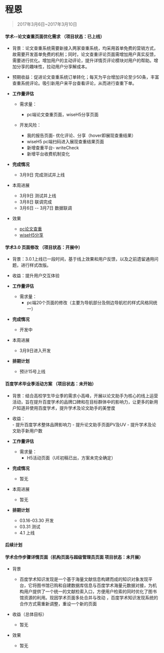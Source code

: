 # 程恩

> 2017年3月6日~2017年3月10日
    
#### 学术--论文查重页面优化需求 （项目状态：已上线）

- 背景：论文查重系统需要新接入两家查重系统，均采用首单免费的营销方式，故需要开发首单免费的机制；同时，论文查重评论页面需增加用户真实反馈，需要进行优化。增加用户的主动评论，提升详情页评论模块对用户的帮助。增加分享的趣味性，拉动用户分享解成本。

- 预期收益：促进论文查重系统订单转化；每天为平台增加评论至少50条，丰富查重系统评论。吸引新用户来平台查看评论，从而进行查重下单。

- **工作量评估** 

  - 需求量：
    - pc端论文查重页面，wiseH5分享页面
  
  - 开发风险：
  
     - 我的报告页面- 优化评论、分享（hover即展现查重结果）
     - wiseH5 pc端扫码进入展现查重结果页面 
     - 新增查重平台- writeCheck
     - 新增平台收费机制变化
     
- **完成情况** 
     - 3月9日  完成测试并上线
     
- 本周进展 
    - 3月9日  测试并上线
    - 3月8日  联调完成
    - 3月6日 -- 3月7日 数据联调
     
- 效果
    - [pc论文查重](http://cq01-2012q2-kw1-newndi083.cq01.baidu.com:8009/u/biye/?tag=check&upload=1)
    - [wiseH5分享](http://cq01-2012q2-kw1-newndi083.cq01.baidu.com:8009/usercenter/data/papercheck?cmd=share&order_id=350&tpl=1)
    
####  学术3.0 页面修改 （项目状态：开展中）
- 背景：3.0.1上线已一段时间，基于线上效果和用户反馈，以及之前遗留通用问题，进行样式改版。
- 收益：提升用户交互体验

- **工作量评估** 
    - 需求量：
       - pc端20个页面的修改（主要为导航部分及侧边导航栏的样式风格同统一）
       
- **完成情况** 
    - 开发中
    
- 本周进展 
    - 3月9日进入开发
    
- **排期计划**
    - 预计15号上线    
    
####  百度学术毕业季活动方案 （项目状态：未开始） 

- 背景：结合高校学生毕业季的需求小高峰，开展以论文助手为核心的线上运营活动，旨在提升百度学术的品牌口碑和在目标群体中的影响力，让更多的新用户知道并使用百度学术，提升学术及论文助手的美誉度

- 收益：	
          -  提升百度学术整体品牌影响力
          -  提升论文助手页面PV及UV
          -  提升学术及论文助手新用户数

- **工作量评估** 

    - 需求量：
       - H5活动页面（UE初稿已出，方案未完全确定）
       
- **完成情况** 
    - 暂无
    
- 本周进展 
    - 暂无
    
- **排期计划**

    - 03.16-03.30 开发
    - 03.31 测试
    - 4.1 上线


####  后续计划
#### 学术合作步骤详情页面（机构页面与超级管理员页面 项目状态：未开展）

- 背景
  -  百度学术知识发现是一个基于海量文献信息构建而成的知识对象发现平台，它将图书馆已购和自建数据库信息与百度学术海量元数据对接，为机构用户提供了一个统一的文献检索入口，方便用户检索的同时优化了图书馆资源的利用。现因学术页面多处合并与改动 ，百度学术知识发现系统的合作方式需重新调整，重设一个新的页面 
  
- 收益（总体目标）
    - 暂无
    
- 效果
	- 暂无









